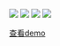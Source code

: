 ![](https://img.shields.io/badge/react-16.7.0-green) ![](https://img.shields.io/badge/webpack-4.29.0-red) ![](https://img.shields.io/badge/html--webpack--plugin-3.2.0-blue)  ![](https://img.shields.io/badge/webpack--dev--server-3.1.14-orange)

[查看demo](https://dreamfields.github.io/test-npm/)
